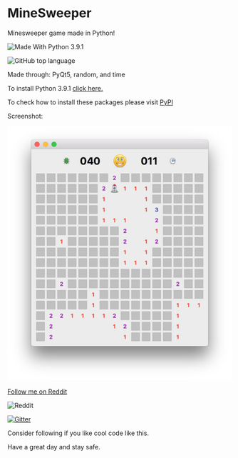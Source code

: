 # MineSweeper
Minesweeper game made in Python!

<img src="https://img.shields.io/badge/Made%20With%20-Python%203.9.1-blue.svg" alt="Made With Python 3.9.1">

![GitHub top language](https://img.shields.io/github/languages/top/tech35/MineSweeper)

Made through: PyQt5, random, and time

To install Python 3.9.1 [click here.](https://www.python.org/downloads/)

To check how to install these packages please visit [PyPI](https://pypi.org/)

Screenshot:

![ ](https://github.com/tech35/MineSweeper/blob/main/screenshot-minesweeper1.jpg?raw=true)

[Follow me on Reddit](https://reddit.com/user/tech-35/)

![Reddit](https://img.shields.io/badge/Reddit-FF4500?style=for-the-badge&logo=reddit&logoColor=white)

[![Gitter](https://badges.gitter.im/tech35/community.svg)](https://gitter.im/tech35/community?utm_source=badge&utm_medium=badge&utm_campaign=pr-badge)

Consider following if you like cool code like this.

Have a great day and stay safe.
